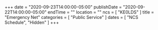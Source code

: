 +++
date = "2020-09-23T14:00:00-05:00"
publishDate = "2020-09-22T14:00:00-05:00"
endTime = ""
location = ""
ncs = [ "KE0LDS" ]
title = "Emergency Net"
categories = [ "Public Service" ]
dates = [ "NCS Schedule", "Hidden" ]
+++
